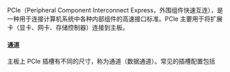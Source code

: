 PCIe（Peripheral Component Interconnect Express，外围组件快速互连），是一种用于连接计算机系统中各种内部组件的高速接口标准。PCIe 主要用于将扩展卡（显卡、网卡、存储控制器）连接到主板。

#### 通道
主板上 PCIe 插槽有不同的尺寸，称为通道（数据通道）。常见的插槽配置包括


